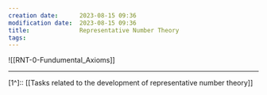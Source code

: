 ```yaml
---
creation date:		2023-08-15 09:36
modification date:	2023-08-15 09:36
title: 				Representative Number Theory
tags:
---
```

![[RNT-0-Fundumental_Axioms]]

---
[1^]:: [[Tasks related to the development of representative number theory]]